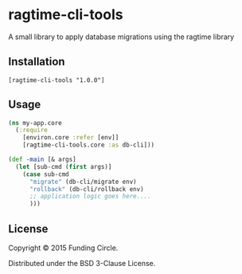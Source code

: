 # ragtime-cli-tools

A small library to apply database migrations using the ragtime library

## Installation

`[ragtime-cli-tools "1.0.0"]`

## Usage

```clojure
(ns my-app.core
  (:require
    [environ.core :refer [env]]
    [ragtime-cli-tools.core :as db-cli]))

(def -main [& args]
  (let [sub-cmd (first args)]
    (case sub-cmd
      "migrate" (db-cli/migrate env)
      "rollback" (db-cli/rollback env)
      ;; application logic goes here....
      )))
```

## License

Copyright © 2015 Funding Circle.

Distributed under the BSD 3-Clause License.
